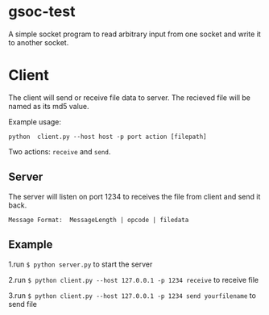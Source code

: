 gsoc-test
=========

A simple socket program to read arbitrary input from one socket and write it to another socket.

# Client
The client will send or receive file data to server. The recieved file will be named as its md5 value.

Example usage:

`python  client.py --host host -p port action [filepath]`

Two actions: `receive` and `send`.

## Server
The server will listen on port 1234 to receives the file from client and send it back.

`Message Format:  MessageLength | opcode | filedata`

## Example

1.run `$ python server.py` to start the server

2.run `$ python client.py --host 127.0.0.1 -p 1234 receive` to receive file

3.run `$ python client.py --host 127.0.0.1 -p 1234 send yourfilename` to send file

